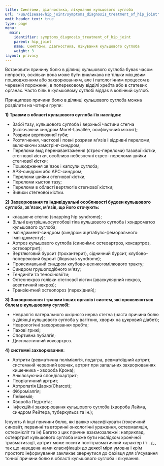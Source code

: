 ```yaml
---
title: Симптоми, діагностика, лікування кульшового суглоба
url: '/ua/disease/hip_joint/symptoms_diagnosis_treatment_of_hip_joint'
omit_header_text: true
type: page
menu:
  main:
    identifier: symptoms_diagnosis_treatment_of_hip_joint
    parent: hip_joint
    name: Симптоми, діагностика, лікування кульшового суглоба
    weight: 3
layout: privacy
---
```


Встановити причину болю в ділянці кульшового суглоба буває часом непросто, оскільки вона може бути викликана не тільки
місцевим пошкодженням або захворюванням, але і патологічним процесом в черевній порожнині, в поперековому відділі хребта
або в статевих органах. Часто біль в кульшовому суглобі віддає в колінний суглоб.

Принципово причини болю в ділянці кульшового суглоба можна розділити на чотири групи:

**1) Травми в області кульшового суглоба і їх наслідки:**

- Забої тазу, кульшового суглоба і верхньої частини стегна (включаючи синдром Morel-Lavallée, осифікуючий міозит); 
- Розриви вертлюжної губи; 
- Розтягнення, часткові і повні розриви м'язів і відривні переломи, включаючи хамстрінг-синдром; 
- Переломи выд перенавантаження (стрес-переломи) тазової кістки, стегнової кістки, особливо небезпечні стрес-
переломи шийки стегнової кістки; 
- Пошкодження зв'язок і капсули суглоба; 
- APS-синдром або АРС-синдром; 
- Переломи шийки стегнової кістки; 
- Переломи кысток тазу; 
- Переломи в області вертлюгів стегнової кістки; 
- Вивихи стегнової кістки.

**2) Захворювання та індивідуальні особливості будови кульшового суглоба, зв'язок, м'язів, що його оточують:**

- клацаюче стегно (snapping hip syndrome); 
- Вільні внутрішньосуглобові тіла кульшового суглоба і хондроматоз кульшового суглоба; 
- Імпінджмент-синдром (синдром ацетабуло-феморального імпінджменту); 
- Артроз кульшового суглоба (синоніми: остеоартроз, коксартроз, остеоартрит); 
- Вертлюговий бурсит (трохантерит), сідничний бурсит, клубово-поперековий бурсит (iliopsoas syndrome); 
- Проксимальний синдром клубово-великогомілкового тракту; 
- Синдром грушоподібного м'язу; 
- Тендиніти та теносіновіїти;
- Остеонекроз голівки стегнової кістки (аваскулярний некроз, асептичний некроз); 
- Транзієнтний остеопороз (перехідний);

**3) Захворювання і травми інших органів і систем, які проявляються болем в кульшовому суглобі:**

- Невралгія латерального шкірного нерва стегна (часта причина болю в ділянці кульшового суглоба у вагітних, хворих на
цукровий діабет); 
- Неврологічні захворювання хребта; 
- Пахові грижі; 
- Спортивна пубалгія; 
- Диспластичний коксартроз.

**4) системні захворювання:**

- Артрити (ревматична поліміалгія, подагра, ревматоїдний артрит, системний червоний вовчак, артрит при запальних
захворюваннях кишечника - хвороба Крона); 
- Анкілозуючий спонділоартрит; 
- Псоріатичний артрит; 
- Артропатія Шарко(Charcot); 
- Фіброміалгія; 
- Лейкемія; 
- Хвороба Педжета; 
- Інфекційні захворювання кульшового суглоба (хвороба Лайма, синдром Рейтера, туберкульоз та ін.);

Існують й інші причини болю, які важко класифікувати (токсичний синовіїт, первинні та вторинні онкологічні ураження,
остеомаляція, остеомієліт та ін) Багато з цих причин взаємозалежні: наприклад, остеартрит кульшового суглоба може бути
наслідком хронічної травматизації, артрит може носити посттравматичний характер і т . д., так що наведена нами
класифікація до деякої міри умовна і крім простого інформування закликає звернутися до фахівця для з'ясування точної
причини болю в області кульшового суглоба і лікування.
